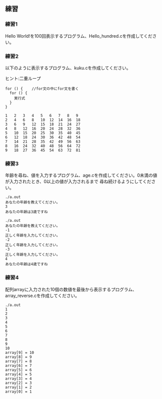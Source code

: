 ## 練習

### 練習1
Hello World!を100回表示するプログラム、Hello_hundred.cを作成してください。

### 練習2
以下のように表示するプログラム、kuku.cを作成してください。

ヒント:二重ループ
```
for () {    //for文の中にfor文を書く
  for () {
    実行式
  }
}
```
```
1	2	3	4	5	6	7	8	9	
2	4	6	8	10	12	14	16	18	
3	6	9	12	15	18	21	24	27	
4	8	12	16	20	24	28	32	36	
5	10	15	20	25	30	35	40	45	
6	12	18	24	30	36	42	48	54	
7	14	21	28	35	42	49	56	63	
8	16	24	32	40	48	56	64	72	
9	18	27	36	45	54	63	72	81
```

### 練習3
年齢を尋ね、値を入力するプログラム、age.cを作成してください。0未満の値が入力されたとき、0以上の値が入力されるまで
尋ね続けるようにしてください。
```
./a.out
あなたの年齢を教えてください。
3
あなたの年齢は3歳ですね
```

```
./a.out
あなたの年齢を教えてください。
-1
正しく年齢を入力してください。
-2
正しく年齢を入力してください。
-3
正しく年齢を入力してください。
4
あなたの年齢は4歳ですね
```

### 練習4
配列arrayに入力された10個の数値を最後から表示するプログラム、array_reverse.cを作成してください。
```
./a.out
1
2
3
4
5
6
7
8
9
10
array[9] = 10
array[8] = 9
array[7] = 8
array[6] = 7
array[5] = 6
array[4] = 5
array[3] = 4
array[2] = 3
array[1] = 2
array[0] = 1
```
